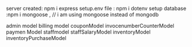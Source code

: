 server created: npm i express
setup.env file : npm i dotenv
setup database :npm i mongoose , // i am using mongoose instead of mongodb 

<!-- DB MOodels -->
admin model
billing model
couponModel
invocenumberCounterModel
paymen Model
staffmodel
staffSalaryModel
inventoryModel
inventoryPurchaseModel

<!-- Handler files -->